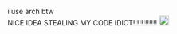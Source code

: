 i use arch btw </br>
NICE IDEA STEALING MY CODE IDIOT!!!!!!!!!!!!
<img 
  src="https://upload.wikimedia.org/wikipedia/commons/1/13/Arch_Linux_%22Crystal%22_icon.svg"
  alt="arch"
  width="20" 
/>

